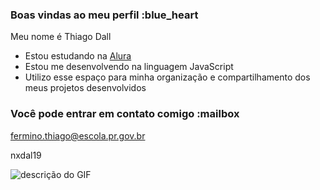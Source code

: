 ### Boas vindas ao meu perfil :blue_heart

Meu nome é Thiago Dall

- Estou estudando na [Alura](https://www.alura.com.br)
- Estou me desenvolvendo na linguagem JavaScript
- Utilizo esse espaço para minha organização e compartilhamento dos meus projetos desenvolvidos

### Você pode entrar em contato comigo :mailbox

fermino.thiago@escola.pr.gov.br

nxdal19

![descrição do GIF](https://media1.tenor.com/m/Cuu-B33YBJcAAAAC/tim%C3%A3o.gif
)
